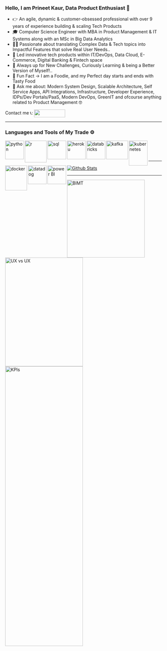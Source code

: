 ### Hello, I am Prineet Kaur, Data Product Enthusiast 👋

- 👉  An agile, dynamic & customer-obsessed professional with over 9 years of experience building & scaling Tech Products
- 🎓  Computer Science Engineer with MBA in Product Management & IT Systems along with an MSc in Big Data Analytics
- 👩‍💻  Passionate about translating Complex Data & Tech topics into Impactful Features that solve Real User Needs..
- 👔  Led innovative tech products within IT/DevOps, Data Cloud, E-Commerce, Digital Banking & Fintech space
- 💪  Always up for New Challenges, Curiously Learning & being a Better Version of Myself!..
- 📣  Fun Fact -> I am a Foodie, and my Perfect day starts and ends with Tasty Food 
- 💬  Ask me about: Modern System Design, Scalable Architecture, Self Service Apps, API Integrations, Infrastructure, Developer Experience, IDPs/Dev Portals/PaaS, Modern DevOps, GreenIT and ofcourse anything related to Product Management 🤓

Contact me  📞:
  [<img align = "center" height="25" width="100" src ="https://img.shields.io/badge/linkedin-%230077B5.svg?&style=for-the-badge&logo=linkedin&logoColor=white" />][linkedin]

[linkedin]: https://www.linkedin.com/in/prineetkaur/

------
### Languages and Tools of My Trade ⚙️

<img align="left" alt="python" width="60px" src="https://i.postimg.cc/bN9n26c6/logo-python.png" />
<img align="left" alt="r" width="70px" src="https://i.postimg.cc/SRNh1NRY/R-logo-svg.png" />
<img align="left" alt="sql" width="60px" src="https://i.postimg.cc/MG9zgR7W/SQL.jpg" />
<img align="left" alt="heroku" width="60px" src="https://i.postimg.cc/8CrHJYGt/heroku.png" />
<img align="left" alt="databricks" height="60" width="60" src="https://i.postimg.cc/pXXHtfQs/databricks.png" />
<img align="left" alt="kafka" height="60" width="70" src="https://i.postimg.cc/WtLBJZFH/kafka.png" />
<img align="left" alt="kubernetes" height="80" width="60px" src="https://i.postimg.cc/13k4v7xg/kubernetes.png" />
<img align="left" alt="docker" height="80" width="70px" src="https://i.postimg.cc/sfWcDqmX/docker.png" />
<img align="left" alt="datadog" width="60px" src="https://i.postimg.cc/XqFSsL98/DD.png" />
<img align="left" alt="power BI" height="60" width="60" src="https://i.postimg.cc/zGYdq2w0/1200px-Power-bi-logo-black-svg.png" />

<br />
<br />
<br />

------

[![Github Stats](https://github-readme-stats.vercel.app/api?username=PrineetKaur&count_private=true&show_icons=true&theme=radical&hide_rank=false)](https://github.com/PrineetKaur/github-readme-stats)

------


<img align="left" alt="BIMT" height="250" width="250px" src="https://i.postimg.cc/0j6Hrk8j/Tech-Joke.jpg" />
<img align="left" alt="UX vs UX" height="350" width="250px" src="https://i.postimg.cc/P57szmss/UX.jpg" />
<img align="left" alt="KPIs" height="900" width="250px" src="https://i.postimg.cc/13VnKrnf/Screenshot-2025-09-26-at-17-34-06.png" />

<br />
<br />
<br />
<br />


